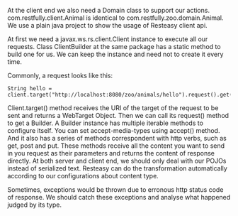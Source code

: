 At the client end we also need a Domain class to support our actions. com.restfully.client.Animal is identical to com.restfully.zoo.domain.Animal. We use a plain java project to show the usage of Resteasy client api. 


At first we need a javax.ws.rs.client.Client instance to execute all our requests. Class ClientBuilder at the same package has a static method to build one for us. We can keep the instance and need not to create it every time.


Commonly, a request looks like this:
```
String hello = client.target("http://localhost:8080/zoo/animals/hello").request().get(String.class);
```
Client.target() method receives the URI of the target of the request to be sent and returns a WebTarget Object. Then we can call its request() method to get a Builder. A Builder instance has multiple iterable methods to configure itself. You can set accept-media-types using accept() method. And it also has a series of methods correspondent with http verbs, such as get, post and put. These methods receive all the content you want to send in you request as their parameters and returns the content of response directly. At both server and client end, we should only deal with our POJOs instead of serialized text. Resteasy can do the transformation automatically according to our configurations about content type.


Sometimes, exceptions would be thrown due to erronous http status code of response. We should catch these exceptions and analyse what happened judged by its type.
